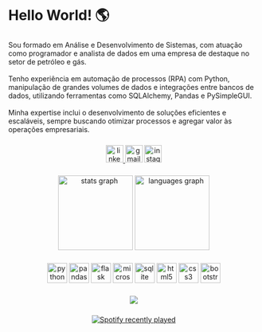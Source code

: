 <h1 align="left">Hello World! 🌎</h1>

###

<p align="left">Sou formado em Análise e Desenvolvimento de Sistemas, com atuação como programador e analista de dados em uma empresa de destaque no setor de petróleo e gás.<br><br>Tenho experiência em automação de processos (RPA) com Python, manipulação de grandes volumes de dados e integrações entre bancos de dados, utilizando ferramentas como SQLAlchemy, Pandas e PySimpleGUI.<br><br>Minha expertise inclui o desenvolvimento de soluções eficientes e escaláveis, sempre buscando otimizar processos e agregar valor às operações empresariais.</p>

###

<div align="center">
  <a href="https://www.linkedin.com/in/deeerick/" target="_blank">
    <img src="https://img.shields.io/static/v1?message=LinkedIn&logo=linkedin&label=&color=0077B5&logoColor=white&labelColor=&style=for-the-badge" height="35" alt="linkedin logo"  />
  </a>
  <img src="https://img.shields.io/static/v1?message=Gmail&logo=gmail&label=&color=D14836&logoColor=white&labelColor=&style=for-the-badge" height="35" alt="gmail logo"  />
  <a href="https://www.instagram.com/_Deeerick" target="_blank">
    <img src="https://img.shields.io/static/v1?message=Instagram&logo=instagram&label=&color=E4405F&logoColor=white&labelColor=&style=for-the-badge" height="35" alt="instagram logo"  />
  </a>
</div>

###

<div align="center">
  <img src="https://github-readme-stats.vercel.app/api?username=Deeerick&hide_title=false&hide_rank=false&show_icons=true&include_all_commits=true&count_private=true&disable_animations=false&theme=dracula&locale=pt-br&hide_border=false" height="150" alt="stats graph"  />
  <img src="https://github-readme-stats.vercel.app/api/top-langs?username=Deeerick&locale=pt-br&hide_title=false&layout=compact&card_width=320&langs_count=5&theme=dracula&hide_border=false&exclude_repo=github-readme-stats" height="150" alt="languages graph"  />
</div>

###

<div align="center">
  <img src="https://cdn.jsdelivr.net/gh/devicons/devicon/icons/python/python-original.svg" height="40" alt="python logo"  />
  <!-- <img width="15" /> -->
  <img src="https://cdn.jsdelivr.net/gh/devicons/devicon/icons/pandas/pandas-original.svg" height="40" alt="pandas logo"  />
  <!-- <img width="15" /> -->
  <img src="https://cdn.jsdelivr.net/gh/devicons/devicon/icons/flask/flask-original.svg" height="40" alt="flask logo"  />
  <!-- <img width="15" /> -->
  <img src="https://cdn.jsdelivr.net/gh/devicons/devicon/icons/microsoftsqlserver/microsoftsqlserver-plain.svg" height="40" alt="microsoftsqlserver logo"  />
  <!-- <img width="15" /> -->
  <img src="https://cdn.jsdelivr.net/gh/devicons/devicon/icons/sqlite/sqlite-original.svg" height="40" alt="sqlite logo"  />
  <!-- <img width="15" /> -->
  <img src="https://cdn.jsdelivr.net/gh/devicons/devicon/icons/html5/html5-original.svg" height="40" alt="html5 logo"  />
  <!-- <img width="15" /> -->
  <img src="https://cdn.jsdelivr.net/gh/devicons/devicon/icons/css3/css3-original.svg" height="40" alt="css3 logo"  />
  <!-- <img width="15" /> -->
  <img src="https://cdn.jsdelivr.net/gh/devicons/devicon/icons/bootstrap/bootstrap-original.svg" height="40" alt="bootstrap logo"  />
</div>

###

<div align="center">
  <img src="https://profile-counter.glitch.me/Deeerick/count.svg?"  />
</div>

###

<div align="center">
  <a href="https://open.spotify.com/user/Derick">
    <img src="https://spotify-recently-played-readme.vercel.app/api?user=dericksoares&count=5&unique=false" alt="Spotify recently played"  />
  </a>
</div>

###